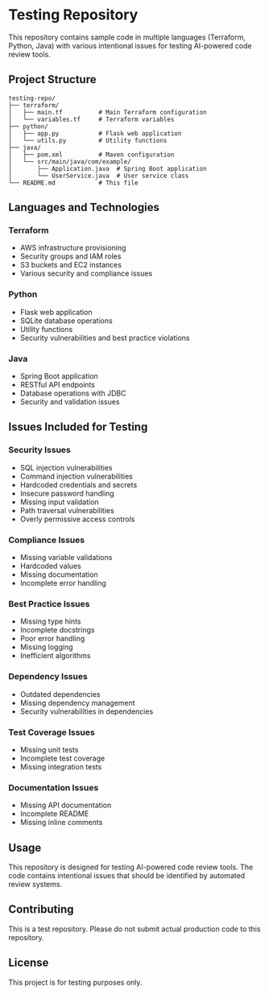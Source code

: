# Testing Repository

This repository contains sample code in multiple languages (Terraform, Python, Java) with various intentional issues for testing AI-powered code review tools.

## Project Structure

```
testing-repo/
├── terraform/
│   ├── main.tf          # Main Terraform configuration
│   └── variables.tf     # Terraform variables
├── python/
│   ├── app.py           # Flask web application
│   └── utils.py         # Utility functions
├── java/
│   ├── pom.xml          # Maven configuration
│   └── src/main/java/com/example/
│       ├── Application.java  # Spring Boot application
│       └── UserService.java  # User service class
└── README.md            # This file
```

## Languages and Technologies

### Terraform
- AWS infrastructure provisioning
- Security groups and IAM roles
- S3 buckets and EC2 instances
- Various security and compliance issues

### Python
- Flask web application
- SQLite database operations
- Utility functions
- Security vulnerabilities and best practice violations

### Java
- Spring Boot application
- RESTful API endpoints
- Database operations with JDBC
- Security and validation issues

## Issues Included for Testing

### Security Issues
- SQL injection vulnerabilities
- Command injection vulnerabilities
- Hardcoded credentials and secrets
- Insecure password handling
- Missing input validation
- Path traversal vulnerabilities
- Overly permissive access controls

### Compliance Issues
- Missing variable validations
- Hardcoded values
- Missing documentation
- Incomplete error handling

### Best Practice Issues
- Missing type hints
- Incomplete docstrings
- Poor error handling
- Missing logging
- Inefficient algorithms

### Dependency Issues
- Outdated dependencies
- Missing dependency management
- Security vulnerabilities in dependencies

### Test Coverage Issues
- Missing unit tests
- Incomplete test coverage
- Missing integration tests

### Documentation Issues
- Missing API documentation
- Incomplete README
- Missing inline comments

## Usage

This repository is designed for testing AI-powered code review tools. The code contains intentional issues that should be identified by automated review systems.

## Contributing

This is a test repository. Please do not submit actual production code to this repository.

## License

This project is for testing purposes only.